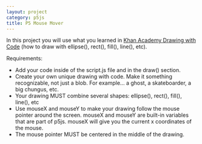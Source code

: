 ```yaml
---
layout: project
category: p5js
title: P5 Mouse Mover
---
```


In this project you will use what you learned in [Khan Academy Drawing with Code](https://www.khanacademy.org/computing/computer-programming/programming#drawing-basics) (how to draw with ellipse(), rect(), fill(), line(), etc).

Requirements:

  - Add your code inside of the script.js file and in the draw() section.
  - Create your own unique drawing with code. Make it something recognizable, not just a blob. For example... a ghost, a skateboarder, a big chungus, etc.
  - Your drawing MUST combine several shapes: ellipse(), rect(), fill(), line(), etc
  - Use mouseX and mouseY to make your drawing follow the mouse pointer around the screen. mouseX and mouseY are built-in variables that are part of p5js. mouseX will give you the current x coordinates of the mouse.
  - The mouse pointer MUST be centered in the middle of the drawing.
  